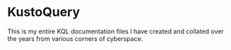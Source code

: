 # KustoQuery
This is my entire KQL documentation files I have created and collated over the years from various corners of cyberspace.
